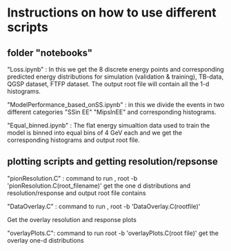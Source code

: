 # Instructions on how to use different scripts
## folder "notebooks"
"Loss.ipynb" : In this we get the 8 discrete energy points and corresponding predicted energy distributions for simulation (validation & training), TB-data, QGSP dataset, FTFP dataset. The output root file will contain all the 1-d histograms.

"ModelPerformance_based_onSS.ipynb" : in this we divide the events in two different categories "SSin EE" "MipsInEE" and corresponding histograms.

"Equal_binned.ipynb" : The flat energy simualtion data used to train the model is binned into equal bins of 4 GeV each and we get the corresponding histograms and output root file.


## plotting scripts and getting resolution/repsonse
"pionResolution.C" : command to run , root -b 'pionResolution.C(root_filename)'
get the one d distributions and resolution/response and output root file contains

"DataOverlay.C" : command to run ,   root -b 'DataOverlay.C(rootfile)'

Get the overlay resolution and response plots

"overlayPlots.C": command to run root -b 'overlayPlots.C(root file)'
get the overlay one-d distributions





